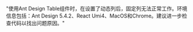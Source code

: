 "使用Ant Design Table组件时，在设置了动态列后，固定列无法正常工作。环境信息包括：Ant Design 5.4.2、React Umi4、MacOS和Chrome。建议进一步检查代码以找出问题原因。"
